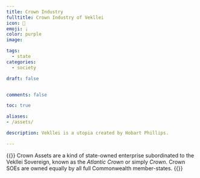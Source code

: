 ```yaml
---
title: Crown Industry
fulltitle: Crown Industry of Vekllei
icon: 🏬
emoji: ¡
color: purple
image:

tags:
  - state
categories:
  - society

draft: false


comments: false

toc: true

aliases:
- /assets/

description: Vekllei is a utopia created by Hobart Phillips.

---
```

{{<note panel>}}
Crown Assets are a kind of state-owned enterprise subordinated to the Vekllei Sovereign, known as the *Atlantic Crown* or simply *Crown*. Crown SOEs are owned equally by all full Commonwealth member-states.
{{</note>}}
